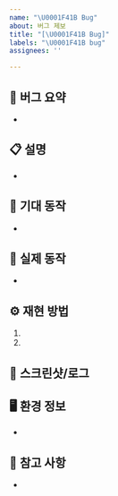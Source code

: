 ```yaml
---
name: "\U0001F41B Bug"
about: 버그 제보
title: "[\U0001F41B Bug]"
labels: "\U0001F41B bug"
assignees: ''

---
```


## 🐞 버그 요약
<!-- 발생한 버그를 간단하게 요약해 주세요. -->
- 

## 📋 설명
<!-- 발생한 버그에 대해 설명해 주세요. -->
- 

## 🤔 기대 동작
<!-- 정상적으로 동작해야 하는 내용을 작성해 주세요. -->
- 

## 🚨 실제 동작
<!-- 실제로 발생한 문제를 작성해 주세요. -->
- 

## ⚙️ 재현 방법
<!-- 버그가 발생하는 과정을 단계별로 작성해 주세요. (예: 어떤 화면에서 어떤 버튼을 눌렀을 때 등) -->
1. 
2. 

## 📸 스크린샷/로그


## 🖥️ 환경 정보
- 

## 📝 참고 사항
<!-- 관련 이슈, 문서, 추가로 확인해야 할 사항이 있다면 작성해 주세요. -->
-
